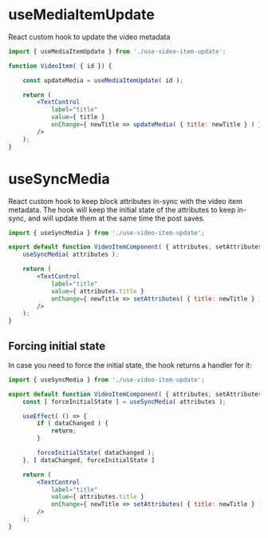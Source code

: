 # useMediaItemUpdate

React custom hook to update the video metadata

```jsx
import { useMediaItemUpdate } from './use-video-item-update';

function VideoItem( { id }) {

	const updateMedia = useMediaItemUpdate( id );

	return (
		<TextControl
			label="title"
			value={ title }
			onChange={ newTitle => updateMedia( { title: newTitle } ) }
		/>
	);
}
```

# useSyncMedia

React custom hook to keep block attributes in-sync with the video item metadata.
The hook will keep the initial state of the attributes to keep in-sync, 
and will update them at the same time the post saves.

```jsx
import { useSyncMedia } from './use-video-item-update';

export default function VideoItemComponent( { attributes, setAttributes } ) {
	useSyncMedia( attributes );

	return (
		<TextControl
			label="title"
			value={ attributes.title }
			onChange={ newTitle => setAttributes( { title: newTitle } ) }
		/>
	);
}
```

## Forcing initial state

In case you need to force the initial state, the hook returns a handler for it:

```jsx
import { useSyncMedia } from './use-video-item-update';

export default function VideoItemComponent( { attributes, setAttributes } ) {
	const [ forceInitialState ] = useSyncMedia( attributes );

	useEffect( () => {
		if ( dataChanged ) {
			return;
		}

		forceInitialState( dataChanged );
	}, [ dataChanged, forceInitialState ]

	return (
		<TextControl
			label="title"
			value={ attributes.title }
			onChange={ newTitle => setAttributes( { title: newTitle } ) }
		/>
	);
}
```
